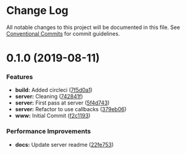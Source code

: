 # Change Log

All notable changes to this project will be documented in this file.
See [Conventional Commits](https://conventionalcommits.org) for commit guidelines.

# 0.1.0 (2019-08-11)


### Features

* **build:** Added circleci ([7f5d0a1](https://github.com/housegeek-ltd/monorepo/commit/7f5d0a1))
* **server:** Cleaning ([742841f](https://github.com/housegeek-ltd/monorepo/commit/742841f))
* **server:** First pass at server ([5f4d743](https://github.com/housegeek-ltd/monorepo/commit/5f4d743))
* **server:** Refactor to use callbacks ([379eb06](https://github.com/housegeek-ltd/monorepo/commit/379eb06))
* **www:** Initial Commit ([f2c1193](https://github.com/housegeek-ltd/monorepo/commit/f2c1193))


### Performance Improvements

* **docs:** Update server readme ([22fe753](https://github.com/housegeek-ltd/monorepo/commit/22fe753))
